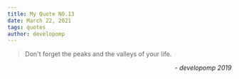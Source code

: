 ```yaml
---
title: My Quote NO.13
date: March 22, 2021
tags: quotes
author: developomp
---
```


> Don't forget the peaks and the valleys of your life.

<div style="text-align: right"> <i>- developomp 2019</i> </div>
